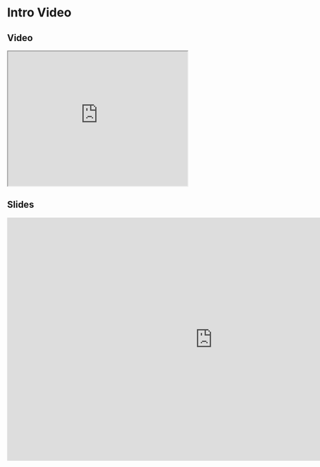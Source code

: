 # Intro Video
## Video

<iframe width="420" height="315" src="https://www.youtube.com/embed/yTQNqYCvoZ0"></iframe>

## Slides
<iframe src="https://mfr.ca-1.osf.io/render?url=https://osf.io/sqcvz/?direct%26mode=render%26action=download%26mode=render", frameborder="0" width="960" height="569" allowfullscreen="true" mozallowfullscreen="true" webkitallowfullscreen="true"></iframe>
